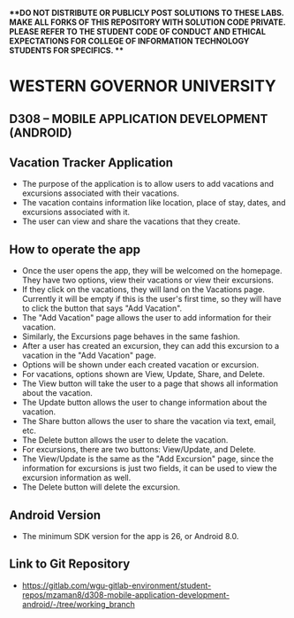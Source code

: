 <strong> **DO NOT DISTRIBUTE OR PUBLICLY POST SOLUTIONS TO THESE LABS. MAKE ALL FORKS OF THIS REPOSITORY WITH SOLUTION CODE PRIVATE. PLEASE REFER TO THE STUDENT CODE OF CONDUCT AND ETHICAL EXPECTATIONS FOR COLLEGE OF INFORMATION TECHNOLOGY STUDENTS FOR SPECIFICS. ** </strong>

# WESTERN GOVERNOR UNIVERSITY 
## D308 – MOBILE APPLICATION DEVELOPMENT (ANDROID)

## Vacation Tracker Application
 - The purpose of the application is to allow users to add vacations and excursions associated with their vacations.
 - The vacation contains information like location, place of stay, dates, and excursions associated with it.
 - The user can view and share the vacations that they create.

## How to operate the app
 - Once the user opens the app, they will be welcomed on the homepage. They have two options, view their vacations or view their excursions.
 - If they click on the vacations, they will land on the Vacations page. Currently it will be empty if this is the user's first time, so they will have to click the button that says "Add Vacation".
 - The "Add Vacation" page allows the user to add information for their vacation.
 - Similarly, the Excursions page behaves in the same fashion.
 - After a user has created an excursion, they can add this excursion to a vacation in the "Add Vacation" page.
 - Options will be shown under each created vacation or excursion.
 - For vacations, options shown are View, Update, Share, and Delete.
  - The View button will take the user to a page that shows all information about the vacation.
  - The Update button allows the user to change information about the vacation. 
  - The Share button allows the user to share the vacation via text, email, etc.
  - The Delete button allows the user to delete the vacation.
 - For excursions, there are two buttons: View/Update, and Delete.
  - The View/Update is the same as the "Add Excursion" page, since the information for excursions is just two fields, it can be used to view the excursion information as well.
  - The Delete button will delete the excursion.

## Android Version
 - The minimum SDK version for the app is 26, or Android 8.0.

## Link to Git Repository
 - https://gitlab.com/wgu-gitlab-environment/student-repos/mzaman8/d308-mobile-application-development-android/-/tree/working_branch
